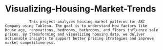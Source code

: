 # Visualizing-Housing-Market-Trends
               This project analyzes housing market patterns for ABC Company using Tableau. The goal is to understand how factors like house age, renovations, bedrooms, bathrooms, and floors influence sale prices. By transforming and visualizing housing data, we deliver actionable insights to support better pricing strategies and improve market competitiveness.


